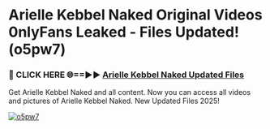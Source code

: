 # Arielle Kebbel Naked Original Videos 0nlyFans Leaked - Files Updated! (o5pw7)

<h3>🔴 CLICK HERE 🌐==►► <a href="https://tinyurl.com/up5wt9bj" rel="nofollow">Arielle Kebbel Naked Updated Files</a></h3>

Get Arielle Kebbel Naked and all content. Now you can access all videos and pictures of Arielle Kebbel Naked. New Updated Files 2025!

[![o5pw7](https://i.imgur.com/ABiUzMV.gif)](https://tinyurl.com/up5wt9bj)
